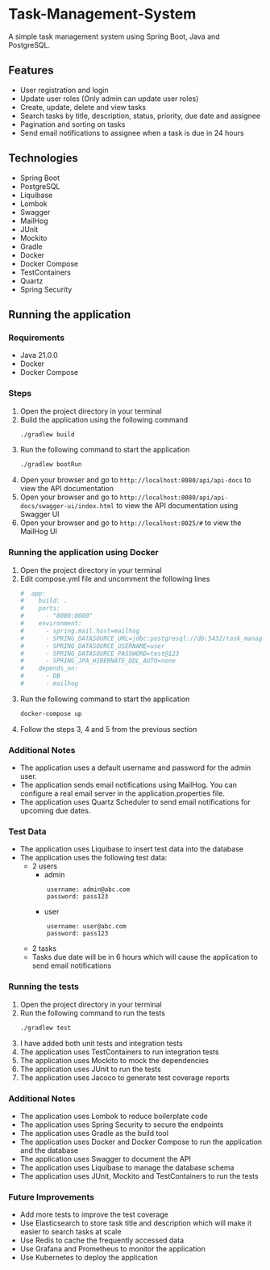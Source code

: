 # Task-Management-System
A simple task management system using Spring Boot, Java and PostgreSQL.

## Features
- User registration and login
- Update user roles (Only admin can update user roles)
- Create, update, delete and view tasks
- Search tasks by title, description, status, priority, due date and assignee
- Pagination and sorting on tasks
- Send email notifications to assignee when a task is due in 24 hours

## Technologies
- Spring Boot
- PostgreSQL
- Liquibase
- Lombok
- Swagger
- MailHog
- JUnit
- Mockito
- Gradle
- Docker
- Docker Compose
- TestContainers
- Quartz
- Spring Security

## Running the application
### Requirements
- Java 21.0.0
- Docker
- Docker Compose

### Steps
1. Open the project directory in your terminal
2. Build the application using the following command
    ```bash
    ./gradlew build
    ```
3. Run the following command to start the application
    ```bash
    ./gradlew bootRun
    ```
4. Open your browser and go to `http://localhost:8080/api/api-docs` to view the API documentation
5. Open your browser and go to `http://localhost:8080/api/api-docs/swagger-ui/index.html` to view the API documentation using Swagger UI
6. Open your browser and go to `http://localhost:8025/#` to view the MailHog UI

### Running the application using Docker
1. Open the project directory in your terminal
2. Edit compose.yml file and uncomment the following lines
    ```yaml
    #  app:
    #    build: .
    #    ports:
    #      - "8080:8080"
    #    environment:
    #      - spring.mail.host=mailhog
    #      - SPRING_DATASOURCE_URL=jdbc:postgresql://db:5432/task_management_system_db
    #      - SPRING_DATASOURCE_USERNAME=user
    #      - SPRING_DATASOURCE_PASSWORD=test@123
    #      - SPRING_JPA_HIBERNATE_DDL_AUTO=none
    #    depends_on:
    #      - DB
    #      - mailhog
    ```
3. Run the following command to start the application
    ```bash
    docker-compose up
    ```
4. Follow the steps 3, 4 and 5 from the previous section

### Additional Notes
* The application uses a default username and password for the admin user.
* The application sends email notifications using MailHog. You can configure a real email server in the application.properties file.
* The application uses Quartz Scheduler to send email notifications for upcoming due dates.

### Test Data
* The application uses Liquibase to insert test data into the database
* The application uses the following test data:
  * 2 users
    - admin
    ```text
        username: admin@abc.com
        password: pass123
    ```
    - user
    ```text
        username: user@abc.com
        password: pass123
    ```
  * 2 tasks
  * Tasks due date will be in 6 hours which will cause the application to send email notifications

### Running the tests
1. Open the project directory in your terminal
2. Run the following command to run the tests
    ```bash
    ./gradlew test
    ```
3. I have added both unit tests and integration tests
4. The application uses TestContainers to run integration tests
5. The application uses Mockito to mock the dependencies
6. The application uses JUnit to run the tests
7. The application uses Jacoco to generate test coverage reports

### Additional Notes
* The application uses Lombok to reduce boilerplate code
* The application uses Spring Security to secure the endpoints
* The application uses Gradle as the build tool
* The application uses Docker and Docker Compose to run the application and the database
* The application uses Swagger to document the API
* The application uses Liquibase to manage the database schema
* The application uses JUnit, Mockito and TestContainers to run the tests

### Future Improvements
* Add more tests to improve the test coverage
* Use Elasticsearch to store task title and description which will make it easier to search tasks at scale
* Use Redis to cache the frequently accessed data
* Use Grafana and Prometheus to monitor the application
* Use Kubernetes to deploy the application